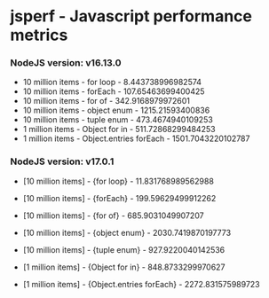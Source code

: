 # jsperf - Javascript performance metrics
### NodeJS version: v16.13.0
- 10 million items - for loop - 8.443738996982574
- 10 million items - forEach - 107.65463699400425
- 10 million items - for of - 342.9168979972601
- 10 million items - object enum - 1215.21593400836
- 10 million items - tuple enum - 473.4674940109253
- 1 million items - Object for in - 511.72868299484253
- 1 million items - Object.entries forEach - 1501.7043220102787
### NodeJS version: v17.0.1
- [10 million items] - {for loop} - 11.831768989562988
- [10 million items] - {forEach} - 199.59629499912262
- [10 million items] - {for of} - 685.9031049907207

- [10 million items] - {object enum} - 2030.7419870197773
- [10 million items] - {tuple enum} - 927.9220040142536

- [1 million items] - {Object for in} - 848.8733299970627
- [1 million items] - {Object.entries forEach} - 2272.831575989723

